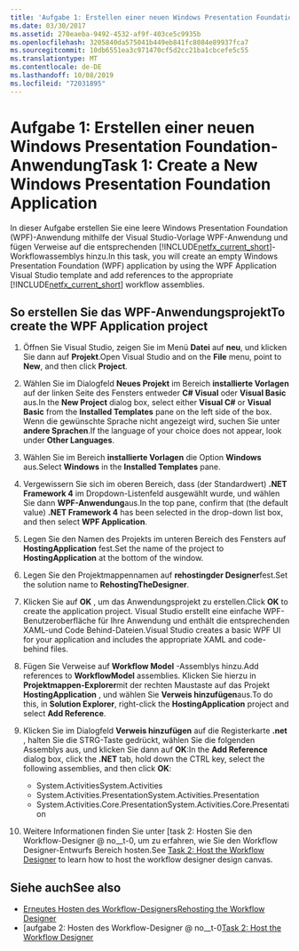 ```yaml
---
title: 'Aufgabe 1: Erstellen einer neuen Windows Presentation Foundation-Anwendung'
ms.date: 03/30/2017
ms.assetid: 270eaeba-9492-4532-af9f-403ce5c9935b
ms.openlocfilehash: 3205840da575041b449eb841fc8084e89937fca7
ms.sourcegitcommit: 10db6551ea3c971470cf5d2cc21ba1cbcefe5c55
ms.translationtype: MT
ms.contentlocale: de-DE
ms.lasthandoff: 10/08/2019
ms.locfileid: "72031895"
---
```

# <a name="task-1-create-a-new-windows-presentation-foundation-application"></a><span data-ttu-id="da2a7-102">Aufgabe 1: Erstellen einer neuen Windows Presentation Foundation-Anwendung</span><span class="sxs-lookup"><span data-stu-id="da2a7-102">Task 1: Create a New Windows Presentation Foundation Application</span></span>

<span data-ttu-id="da2a7-103">In dieser Aufgabe erstellen Sie eine leere Windows Presentation Foundation (WPF)-Anwendung mithilfe der Visual Studio-Vorlage WPF-Anwendung und fügen Verweise auf die entsprechenden [!INCLUDE[netfx_current_short](../../../includes/netfx-current-short-md.md)]-Workflowassemblys hinzu.</span><span class="sxs-lookup"><span data-stu-id="da2a7-103">In this task, you will create an empty Windows Presentation Foundation (WPF) application by using the WPF Application Visual Studio template and add references to the appropriate [!INCLUDE[netfx_current_short](../../../includes/netfx-current-short-md.md)] workflow assemblies.</span></span>  
  
## <a name="to-create-the-wpf-application-project"></a><span data-ttu-id="da2a7-104">So erstellen Sie das WPF-Anwendungsprojekt</span><span class="sxs-lookup"><span data-stu-id="da2a7-104">To create the WPF Application project</span></span>

1. <span data-ttu-id="da2a7-105">Öffnen Sie Visual Studio, zeigen Sie im Menü **Datei** auf **neu**, und klicken Sie dann auf **Projekt**.</span><span class="sxs-lookup"><span data-stu-id="da2a7-105">Open Visual Studio and on the **File** menu, point to **New**, and then click **Project**.</span></span>

2. <span data-ttu-id="da2a7-106">Wählen Sie im Dialogfeld **Neues Projekt** im Bereich **installierte Vorlagen** auf der linken Seite des Fensters entweder  **C# Visual** oder **Visual Basic** aus.</span><span class="sxs-lookup"><span data-stu-id="da2a7-106">In the **New Project** dialog box, select either **Visual C#** or **Visual Basic** from the **Installed Templates** pane on the left side of the box.</span></span> <span data-ttu-id="da2a7-107">Wenn die gewünschte Sprache nicht angezeigt wird, suchen Sie unter **andere Sprachen**.</span><span class="sxs-lookup"><span data-stu-id="da2a7-107">If the language of your choice does not appear, look under **Other Languages**.</span></span>

3. <span data-ttu-id="da2a7-108">Wählen Sie im Bereich **installierte Vorlagen** die Option **Windows** aus.</span><span class="sxs-lookup"><span data-stu-id="da2a7-108">Select **Windows** in the **Installed Templates** pane.</span></span>

4. <span data-ttu-id="da2a7-109">Vergewissern Sie sich im oberen Bereich, dass (der Standardwert) **.NET Framework 4** im Dropdown-Listenfeld ausgewählt wurde, und wählen Sie dann **WPF-Anwendung**aus.</span><span class="sxs-lookup"><span data-stu-id="da2a7-109">In the top pane, confirm that (the default value) **.NET Framework 4** has been selected in the drop-down list box, and then select **WPF Application**.</span></span>

5. <span data-ttu-id="da2a7-110">Legen Sie den Namen des Projekts im unteren Bereich des Fensters auf **HostingApplication** fest.</span><span class="sxs-lookup"><span data-stu-id="da2a7-110">Set the name of the project to **HostingApplication** at the bottom of the window.</span></span>

6. <span data-ttu-id="da2a7-111">Legen Sie den Projektmappennamen auf **rehostingder Designer**fest.</span><span class="sxs-lookup"><span data-stu-id="da2a7-111">Set the solution name to **RehostingTheDesigner**.</span></span>

7. <span data-ttu-id="da2a7-112">Klicken Sie auf **OK** , um das Anwendungsprojekt zu erstellen.</span><span class="sxs-lookup"><span data-stu-id="da2a7-112">Click **OK** to create the application project.</span></span> <span data-ttu-id="da2a7-113">Visual Studio erstellt eine einfache WPF-Benutzeroberfläche für Ihre Anwendung und enthält die entsprechenden XAML-und Code Behind-Dateien.</span><span class="sxs-lookup"><span data-stu-id="da2a7-113">Visual Studio creates a basic WPF UI for your application and includes the appropriate XAML and code-behind files.</span></span>

8. <span data-ttu-id="da2a7-114">Fügen Sie Verweise auf **Workflow Model** -Assemblys hinzu.</span><span class="sxs-lookup"><span data-stu-id="da2a7-114">Add references to **WorkflowModel** assemblies.</span></span> <span data-ttu-id="da2a7-115">Klicken Sie hierzu in **Projektmappen-Explorer**mit der rechten Maustaste auf das Projekt **HostingApplication** , und wählen Sie **Verweis hinzufügen**aus.</span><span class="sxs-lookup"><span data-stu-id="da2a7-115">To do this, in **Solution Explorer**, right-click the **HostingApplication** project and select **Add Reference**.</span></span>

9. <span data-ttu-id="da2a7-116">Klicken Sie im Dialogfeld **Verweis hinzufügen** auf die Registerkarte **.net** , halten Sie die STRG-Taste gedrückt, wählen Sie die folgenden Assemblys aus, und klicken Sie dann auf **OK**:</span><span class="sxs-lookup"><span data-stu-id="da2a7-116">In the **Add Reference** dialog box, click the **.NET** tab, hold down the CTRL key, select the following assemblies, and then click **OK**:</span></span>

    - <span data-ttu-id="da2a7-117">System.Activities</span><span class="sxs-lookup"><span data-stu-id="da2a7-117">System.Activities</span></span>
    - <span data-ttu-id="da2a7-118">System.Activities.Presentation</span><span class="sxs-lookup"><span data-stu-id="da2a7-118">System.Activities.Presentation</span></span>
    - <span data-ttu-id="da2a7-119">System.Activities.Core.Presentation</span><span class="sxs-lookup"><span data-stu-id="da2a7-119">System.Activities.Core.Presentation</span></span>

10. <span data-ttu-id="da2a7-120">Weitere Informationen finden Sie unter [task 2: Hosten Sie den Workflow-Designer @ no__t-0, um zu erfahren, wie Sie den Workflow Designer-Entwurfs Bereich hosten.</span><span class="sxs-lookup"><span data-stu-id="da2a7-120">See [Task 2: Host the Workflow Designer](task-2-host-the-workflow-designer.md) to learn how to host the workflow designer design canvas.</span></span>

## <a name="see-also"></a><span data-ttu-id="da2a7-121">Siehe auch</span><span class="sxs-lookup"><span data-stu-id="da2a7-121">See also</span></span>

- [<span data-ttu-id="da2a7-122">Erneutes Hosten des Workflow-Designers</span><span class="sxs-lookup"><span data-stu-id="da2a7-122">Rehosting the Workflow Designer</span></span>](rehosting-the-workflow-designer.md)
- <span data-ttu-id="da2a7-123">[aufgabe 2: Hosten des Workflow-Designer @ no__t-0</span><span class="sxs-lookup"><span data-stu-id="da2a7-123">[Task 2: Host the Workflow Designer](task-2-host-the-workflow-designer.md)</span></span>
